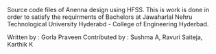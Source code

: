 Source code files of Anenna design using HFSS. This is work is done in order to satisfy the requirments of Bachelors at Jawaharlal Nehru Technological University Hyderabd - College of Engineering Hyderbad.

Written by : Gorla Praveen
Contributed by : Sushma A, Ravuri Saiteja, Karthik K 

